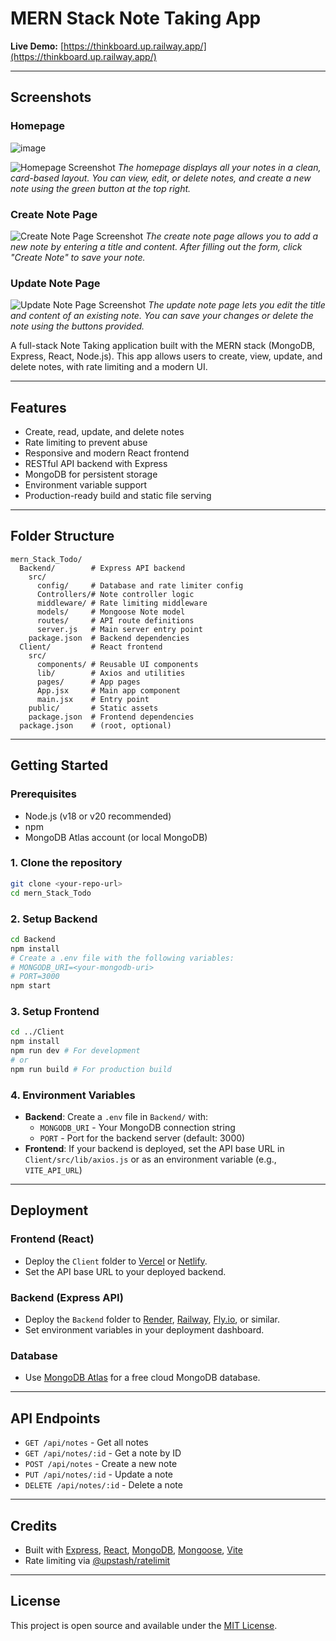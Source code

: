 # MERN Stack Note Taking App

**Live Demo:** [https://thinkboard.up.railway.app/](https://thinkboard.up.railway.app/)

---

## Screenshots

### Homepage
![image](https://github.com/user-attachments/assets/bbb2a262-ee6f-41e5-89c3-b329f81494c6)

![Homepage Screenshot](![image](https://github.com/user-attachments/assets/736528a3-e898-42f3-adc5-a219378a9cb9)
)
*The homepage displays all your notes in a clean, card-based layout. You can view, edit, or delete notes, and create a new note using the green button at the top right.*

### Create Note Page
![Create Note Page Screenshot](![image](https://github.com/user-attachments/assets/9f1cb65b-d102-4166-9da8-bd037a9db2b9)
)
*The create note page allows you to add a new note by entering a title and content. After filling out the form, click "Create Note" to save your note.*

### Update Note Page
![Update Note Page Screenshot](![image](https://github.com/user-attachments/assets/4a525e26-0654-4827-a624-71571c502445)
)
*The update note page lets you edit the title and content of an existing note. You can save your changes or delete the note using the buttons provided.*

A full-stack Note Taking application built with the MERN stack (MongoDB, Express, React, Node.js). This app allows users to create, view, update, and delete notes, with rate limiting and a modern UI.

---

## Features
- Create, read, update, and delete notes
- Rate limiting to prevent abuse
- Responsive and modern React frontend
- RESTful API backend with Express
- MongoDB for persistent storage
- Environment variable support
- Production-ready build and static file serving

---

## Folder Structure
```
mern_Stack_Todo/
  Backend/        # Express API backend
    src/
      config/     # Database and rate limiter config
      Controllers/# Note controller logic
      middleware/ # Rate limiting middleware
      models/     # Mongoose Note model
      routes/     # API route definitions
      server.js   # Main server entry point
    package.json  # Backend dependencies
  Client/         # React frontend
    src/
      components/ # Reusable UI components
      lib/        # Axios and utilities
      pages/      # App pages
      App.jsx     # Main app component
      main.jsx    # Entry point
    public/       # Static assets
    package.json  # Frontend dependencies
  package.json    # (root, optional)
```

---

## Getting Started

### Prerequisites
- Node.js (v18 or v20 recommended)
- npm
- MongoDB Atlas account (or local MongoDB)

### 1. Clone the repository
```bash
git clone <your-repo-url>
cd mern_Stack_Todo
```

### 2. Setup Backend
```bash
cd Backend
npm install
# Create a .env file with the following variables:
# MONGODB_URI=<your-mongodb-uri>
# PORT=3000
npm start
```

### 3. Setup Frontend
```bash
cd ../Client
npm install
npm run dev # For development
# or
npm run build # For production build
```

### 4. Environment Variables
- **Backend**: Create a `.env` file in `Backend/` with:
  - `MONGODB_URI` - Your MongoDB connection string
  - `PORT` - Port for the backend server (default: 3000)
- **Frontend**: If your backend is deployed, set the API base URL in `Client/src/lib/axios.js` or as an environment variable (e.g., `VITE_API_URL`)

---

## Deployment

### Frontend (React)
- Deploy the `Client` folder to [Vercel](https://vercel.com/) or [Netlify](https://netlify.com/).
- Set the API base URL to your deployed backend.

### Backend (Express API)
- Deploy the `Backend` folder to [Render](https://render.com/), [Railway](https://railway.app/), [Fly.io](https://fly.io), or similar.
- Set environment variables in your deployment dashboard.

### Database
- Use [MongoDB Atlas](https://www.mongodb.com/atlas) for a free cloud MongoDB database.

---

## API Endpoints
- `GET /api/notes` - Get all notes
- `GET /api/notes/:id` - Get a note by ID
- `POST /api/notes` - Create a new note
- `PUT /api/notes/:id` - Update a note
- `DELETE /api/notes/:id` - Delete a note

---

## Credits
- Built with [Express](https://expressjs.com/), [React](https://react.dev/), [MongoDB](https://mongodb.com/), [Mongoose](https://mongoosejs.com/), [Vite](https://vitejs.dev/)
- Rate limiting via [@upstash/ratelimit](https://www.npmjs.com/package/@upstash/ratelimit)

---

## License
This project is open source and available under the [MIT License](LICENSE). 
